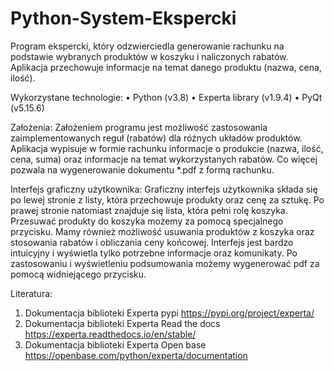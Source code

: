 # Python-System-Ekspercki
Program ekspercki, który odzwierciedla generowanie rachunku na podstawie wybranych produktów w koszyku i naliczonych rabatów. Aplikacja przechowuje informacje na temat danego produktu (nazwa, cena, ilość). 

Wykorzystane technologie:
• Python (v3.8)
• Experta library (v1.9.4)
• PyQt (v5.15.6)

Założenia:
Założeniem programu jest możliwość zastosowania zaimplementowanych reguł
(rabatów) dla różnych układów produktów. Aplikacja wypisuje w formie rachunku informacje
o produkcie (nazwa, ilość, cena, suma) oraz informacje na temat wykorzystanych rabatów. Co
więcej pozwala na wygenerowanie dokumentu *.pdf z formą rachunku.

Interfejs graficzny użytkownika:
Graficzny interfejs użytkownika składa się po lewej stronie z listy, która przechowuje
produkty oraz cenę za sztukę. Po prawej stronie natomiast znajduje się lista, która pełni rolę
koszyka. Przesuwać produkty do koszyka możemy za pomocą specjalnego przycisku. Mamy
również możliwość usuwania produktów z koszyka oraz stosowania rabatów i obliczania ceny
końcowej. Interfejs jest bardzo intuicyjny i wyświetla tylko potrzebne informacje oraz
komunikaty. Po zastosowaniu i wyświetleniu podsumowania możemy wygenerować pdf za
pomocą widniejącego przycisku.

Literatura:
1. Dokumentacja biblioteki Experta pypi
https://pypi.org/project/experta/
2. Dokumentacja biblioteki Experta Read the docs
https://experta.readthedocs.io/en/stable/
3. Dokumentacja biblioteki Experta Open base
https://openbase.com/python/experta/documentation
